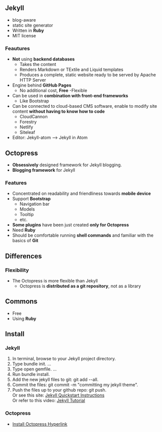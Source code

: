 ## Jekyll
- blog-aware
- static site generator
- Written in **Ruby**
- MIT license

### Feautures
- **Not** using **backend databases**
  - Takes the content
  - Renders Markdown or TExtile and Liquid templates
  - Produces a complete, static website ready to be served by Apache HTTP Server
- Engine behind **GitHub Pages**
  - No additional cost, **Free**
-Flexible
- Can be used in **combination with front-end frameworks**
  - Like Bootstrap
- Can be connected to cloud-based CMS software, enable to modify site content **without having to know how to code**
  - CloudCannon
  - Forestry
  - Netlify
  - Siteleaf
- Editor: Jekyll-atom --> Jekyll in Atom


## Octopress
- **Obsessively** designed framework for Jekyll blogging.
- **Blogging framework** for Jekyll

### Features
- Concentrated on readability and friendliness towards **mobile device**
- Support **Bootstrap**
  - Navigation bar
  - Models
  - Tooltip
  - etc.
- **Some plugins** have been just created **only for Octopress**
- Need **Ruby**
- Should be comfortable running **shell commands** and familiar with the basics of **Git**


## Differences
### Flexibility
- The Octopress is more flexible than Jekyll
  - Octopress is **distributed as a git repository**, not as a library


## Commons
- Free
- Using **Ruby**


## Install
### Jekyll
1. In terminal, browse to your Jekyll project directory.
2. Type bundle init. ...
3. Type open gemfile. ...
4. Run bundle install.
5. Add the new jekyll files to git: git add --all.
6. Commit the files: git commit -m "committing my jekyll theme".
7. Push the files up to your github repo: git push.  
Or see this site: [Jekyll Quickstart Instructions](https://jekyllrb.com/docs/)  
Or refer to this video: [Jekyll Tutorial](https://www.youtube.com/watch?v=LfP7Y9Ja6Qc&list=PLLAZ4kZ9dFpOPV5C5Ay0pHaa0RJFhcmcB&index=3)

### Octopress
- [Install Octopress Hyperlink](http://octopress.org/docs/setup/)
